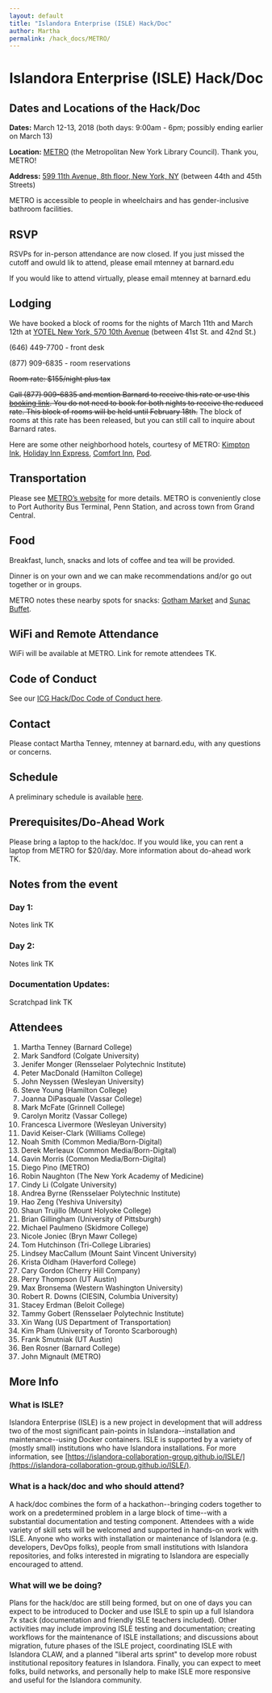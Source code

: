 ```yaml
---
layout: default
title: "Islandora Enterprise (ISLE) Hack/Doc" 
author: Martha
permalink: /hack_docs/METRO/
---
```



# Islandora Enterprise (ISLE) Hack/Doc

## Dates and Locations of the Hack/Doc
**Dates:** March 12-13, 2018 (both days: 9:00am - 6pm; possibly ending earlier on March 13)

**Location:** [METRO](https://metro.org/) (the Metropolitan New York Library Council). Thank you, METRO! 

**Address:** [599 11th Avenue, 8th floor, New York, NY](https://www.google.com/maps/place/Metropolitan+New+York+Library+Council/@40.762718,-73.997333,15z/data=!4m5!3m4!1s0x0:0x4b7227fe899c775f!8m2!3d40.762718!4d-73.997333?sa=X&ved=0ahUKEwiul5OCt5TZAhWIuVkKHRrJBUcQ_BIIdDAM) (between 44th and 45th Streets)

METRO is accessible to people in wheelchairs and has gender-inclusive bathroom facilities.

## RSVP
RSVPs for in-person attendance are now closed. If you just missed the cutoff and owuld lik to attend, please email mtenney at barnard.edu 

If you would like to attend virtually, please email mtenney at barnard.edu

## Lodging
We have booked a block of rooms for the nights of March 11th and March 12th at [YOTEL New York, 570 10th Avenue](https://www.google.com/maps/place/YOTEL+New+York/@40.759144,-73.9977917,17z/data=!3m1!4b1!4m5!3m4!1s0x89c2584d83538fa5:0x9aaeb9042dabf0a!8m2!3d40.759144!4d-73.995603?q=YOTEL%20New%20York&um=1&ie=UTF-8&sa=X&ved=0ahUKEwjowZfGuJTZAhVRs1kKHSceC_oQ_AUICigB) (between 41st St. and 42nd St.)

(646) 449-7700 - front desk

(877) 909-6835 - room reservations

~~Room rate: $155/night plus tax~~

~~Call (877) 909-6835 and mention Barnard to receive this rate or use this [booking link](https://gc.synxis.com/rez.aspx?Hotel=64714&Chain=17799&template=RBE&arrive=3/11/2018&depart=3/13/2018&adult=1&child=0&group=BARNARD). You do not need to book for both nights to receive the reduced rate. This block of rooms will be held until February 18th.~~ The block of rooms at this rate has been released, but you can still call to inquire about Barnard rates.

Here are some other neighborhood hotels, courtesy of METRO: [Kimpton Ink](http://www.ink48.com/?&utm_source=Google%20My%20Business&utm_medium=organic&utm_campaign=GMB&utm_term=ink48), [Holiday Inn Express](https://www.hiexpress.com/hotels/us/en/find-hotels/hotel/rates?qDest=538%20West%2048th%20Street%20New%20York%20New%20York%20United%20States&qCiMy=02018&qCiD=21&qCoMy=02018&qCoD=22&qAdlt=2&qChld=0&qRms=1&qRtP=6CBARC&qIta=99618783&qSlH=NYCHK&qSlRc=KNGN&qAkamaiCC=US&qSrt=sBR&qBrs=ic.ki.ul.in.cp.vn.hi.ex.cv.rs.cw.sb.ma&qWch=0&qSmP=1), [Comfort Inn](http://www.comfortinnmidtownny.com/), [Pod](https://thepodhotel.com/).

## Transportation
Please see [METRO’s website](https://metro.org/location/) for more details. METRO is conveniently close to Port Authority Bus Terminal, Penn Station, and across town from Grand Central.

## Food
Breakfast, lunch, snacks and lots of coffee and tea will be provided. 

Dinner is on your own and we can make recommendations and/or go out together or in groups. 

METRO notes these nearby spots for snacks: [Gotham Market](https://gothamwestmarket.com/food-drink/) and [Sunac Buffet](http://www.sunacnaturalmarket.com/menu-2/).

## WiFi and Remote Attendance
WiFi will be available at METRO. Link for remote attendees TK.

## Code of Conduct
See our [ICG Hack/Doc Code of Conduct here](https://docs.google.com/document/d/1iqgpLR-vVJRWn36x4K8MlhFqeGncGgbQYArhPhVVJ1o/edit).

## Contact
Please contact Martha Tenney, mtenney at barnard.edu, with any questions or concerns.

## Schedule
A preliminary schedule is available [here](https://docs.google.com/document/d/1W8OGtTtcrm1EabqO8pwz2f3XcIvaYpCiRqUUr5j5BuU/edit#).

## Prerequisites/Do-Ahead Work
Please bring a laptop to the hack/doc. If you would like, you can rent a laptop from METRO for $20/day. More information about do-ahead work TK.

## Notes from the event

### Day 1: 
Notes link TK

### Day 2: 
Notes link TK

### Documentation Updates:
Scratchpad link TK

## Attendees

1. Martha Tenney (Barnard College)
2. Mark Sandford (Colgate University)
3. Jenifer Monger (Rensselaer Polytechnic Institute)
4. Peter MacDonald (Hamilton College)
5. John Neyssen (Wesleyan University)
6. Steve Young (Hamilton College)
7. Joanna DiPasquale (Vassar College)
8. Mark McFate (Grinnell College)
9. Carolyn Moritz (Vassar College)
10. Francesca Livermore (Wesleyan University)
11. David Keiser-Clark (Williams College)
12. Noah Smith (Common Media/Born-Digital)
13. Derek Merleaux (Common Media/Born-Digital)
14. Gavin Morris (Common Media/Born-Digital)
15. Diego Pino (METRO)
16. Robin Naughton (The New York Academy of Medicine)
17. Cindy Li (Colgate University)
18. Andrea Byrne (Rensselaer Polytechnic Institute)
19. Hao Zeng (Yeshiva University)
20. Shaun Trujillo (Mount Holyoke College)
21. Brian Gillingham (University of Pittsburgh)
22. Michael Paulmeno (Skidmore College)
23. Nicole Joniec (Bryn Mawr College)
24. Tom Hutchinson (Tri-College Libraries)
25. Lindsey MacCallum (Mount Saint Vincent University)
26. Krista Oldham (Haverford College)
27. Cary Gordon (Cherry Hill Company)
28. Perry Thompson (UT Austin)
29. Max Bronsema (Western Washington University)
30. Robert R. Downs (CIESIN, Columbia University)
31. Stacey Erdman (Beloit College)
32. Tammy Gobert (Rensselaer Polytechnic Institute)
33. Xin Wang (US Department of Transportation)
34. Kim Pham (University of Toronto Scarborough)
35. Frank Smutniak (UT Austin)
36. Ben Rosner (Barnard College)
37. John Mignault (METRO)

## More Info
### What is ISLE?
 
Islandora Enterprise (ISLE) is a new project in development that will address two of the most significant pain-points in Islandora--installation and maintenance--using Docker containers. ISLE is supported by a variety of (mostly small) institutions who have Islandora installations. For more information, see [https://islandora-collaboration-group.github.io/ISLE/](https://islandora-collaboration-group.github.io/ISLE/).
 
### What is a hack/doc and who should attend?
 
A hack/doc combines the form of a hackathon--bringing coders together to work on a predetermined problem in a large block of time--with a substantial documentation and testing component. Attendees with a wide variety of skill sets will be welcomed and supported in hands-on work with ISLE. Anyone who works with installation or maintenance of Islandora (e.g. developers, DevOps folks), people from small institutions with Islandora repositories, and folks interested in migrating to Islandora are especially encouraged to attend.
 
### What will we be doing?
 
Plans for the hack/doc are still being formed, but on one of days you can expect to be introduced to Docker and use ISLE to spin up a full Islandora 7x stack (documentation and friendly ISLE teachers included). Other activities may include improving ISLE testing and documentation; creating workflows for the maintenance of ISLE installations; and discussions about migration, future phases of the ISLE project, coordinating ISLE with Islandora CLAW, and a planned "liberal arts sprint" to develop more robust institutional repository features in Islandora. Finally, you can expect to meet folks, build networks, and personally help to make ISLE more responsive and useful for the Islandora community.


